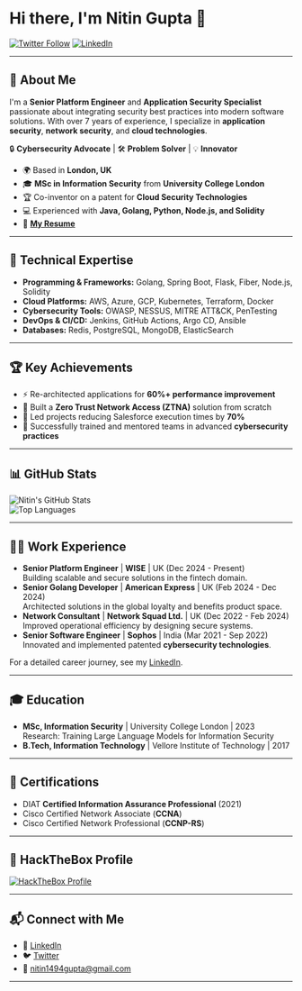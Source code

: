 # Hi there, I'm **Nitin Gupta** 👋

[![Twitter Follow](https://img.shields.io/twitter/follow/nitin_g_94?color=1DA1F2&logo=twitter&style=for-the-badge)](https://twitter.com/nitin_g_94) [![LinkedIn](https://img.shields.io/badge/LinkedIn-niting3-blue?style=for-the-badge&logo=linkedin)](https://linkedin.com/in/niting3c)

---

## 🚀 **About Me**
I'm a **Senior Platform Engineer** and **Application Security Specialist** passionate about integrating security best practices into modern software solutions. With over 7 years of experience, I specialize in **application security**, **network security**, and **cloud technologies**.

🔒 **Cybersecurity Advocate** | 🛠️ **Problem Solver** | 💡 **Innovator**

- 🌍 Based in **London, UK**
- 🎓 **MSc in Information Security** from **University College London**
- 🏆 Co-inventor on a patent for **Cloud Security Technologies**
- 💻 Experienced with **Java, Golang, Python, Node.js, and Solidity**
- 📄 [**My Resume**](https://drive.google.com/open?id=1QnKTXpWVaBe4WjNo4oJiYRh_E1Wh55q6&usp=drive_fs)

---

## 🔧 **Technical Expertise**
- **Programming & Frameworks:** Golang, Spring Boot, Flask, Fiber, Node.js, Solidity  
- **Cloud Platforms:** AWS, Azure, GCP, Kubernetes, Terraform, Docker  
- **Cybersecurity Tools:** OWASP, NESSUS, MITRE ATT&CK, PenTesting  
- **DevOps & CI/CD:** Jenkins, GitHub Actions, Argo CD, Ansible  
- **Databases:** Redis, PostgreSQL, MongoDB, ElasticSearch  

---

## 🏆 **Key Achievements**
- ⚡ Re-architected applications for **60%+ performance improvement**  
- 🔐 Built a **Zero Trust Network Access (ZTNA)** solution from scratch  
- 🚀 Led projects reducing Salesforce execution times by **70%**  
- 🏅 Successfully trained and mentored teams in advanced **cybersecurity practices**  

---

## 📊 **GitHub Stats**

![Nitin's GitHub Stats](https://github-readme-stats.vercel.app/api?username=niting3c&show_icons=true&theme=radical)  
![Top Languages](https://github-readme-stats.vercel.app/api/top-langs/?username=niting3c&layout=compact&theme=radical)

---

## 🧑‍💻 **Work Experience**
- **Senior Platform Engineer** | **WISE** | UK (Dec 2024 - Present)  
  Building scalable and secure solutions in the fintech domain.  
- **Senior Golang Developer** | **American Express** | UK (Feb 2024 - Dec 2024)  
  Architected solutions in the global loyalty and benefits product space.  
- **Network Consultant** | **Network Squad Ltd.** | UK (Dec 2022 - Feb 2024)  
  Improved operational efficiency by designing secure systems.  
- **Senior Software Engineer** | **Sophos** | India (Mar 2021 - Sep 2022)  
  Innovated and implemented patented **cybersecurity technologies**.

For a detailed career journey, see my [LinkedIn](https://linkedin.com/in/niting3c).

---

## 🎓 **Education**
- **MSc, Information Security** | University College London | 2023  
  Research: Training Large Language Models for Information Security  
- **B.Tech, Information Technology** | Vellore Institute of Technology | 2017  

---

## 📜 **Certifications**
- DIAT **Certified Information Assurance Professional** (2021)  
- Cisco Certified Network Associate (**CCNA**)  
- Cisco Certified Network Professional (**CCNP-RS**)  

---

## 🌟 **HackTheBox Profile**
[![HackTheBox Profile](http://www.hackthebox.eu/badge/image/64053)](https://www.hackthebox.eu/home/users/profile/64053)

---

## 📬 **Connect with Me**
- 💼 [LinkedIn](https://linkedin.com/in/niting3c)  
- 🐦 [Twitter](https://twitter.com/nitin_g_94)  
- 📧 nitin1494gupta@gmail.com  

---
